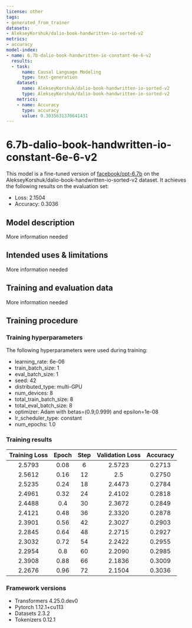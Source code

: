 ```yaml
---
license: other
tags:
- generated_from_trainer
datasets:
- AlekseyKorshuk/dalio-book-handwritten-io-sorted-v2
metrics:
- accuracy
model-index:
- name: 6.7b-dalio-book-handwritten-io-constant-6e-6-v2
  results:
  - task:
      name: Causal Language Modeling
      type: text-generation
    dataset:
      name: AlekseyKorshuk/dalio-book-handwritten-io-sorted-v2
      type: AlekseyKorshuk/dalio-book-handwritten-io-sorted-v2
    metrics:
    - name: Accuracy
      type: accuracy
      value: 0.3035631370641431
---
```


<!-- This model card has been generated automatically according to the information the Trainer had access to. You
should probably proofread and complete it, then remove this comment. -->

# 6.7b-dalio-book-handwritten-io-constant-6e-6-v2

This model is a fine-tuned version of [facebook/opt-6.7b](https://huggingface.co/facebook/opt-6.7b) on the AlekseyKorshuk/dalio-book-handwritten-io-sorted-v2 dataset.
It achieves the following results on the evaluation set:
- Loss: 2.1504
- Accuracy: 0.3036

## Model description

More information needed

## Intended uses & limitations

More information needed

## Training and evaluation data

More information needed

## Training procedure

### Training hyperparameters

The following hyperparameters were used during training:
- learning_rate: 6e-06
- train_batch_size: 1
- eval_batch_size: 1
- seed: 42
- distributed_type: multi-GPU
- num_devices: 8
- total_train_batch_size: 8
- total_eval_batch_size: 8
- optimizer: Adam with betas=(0.9,0.999) and epsilon=1e-08
- lr_scheduler_type: constant
- num_epochs: 1.0

### Training results

| Training Loss | Epoch | Step | Validation Loss | Accuracy |
|:-------------:|:-----:|:----:|:---------------:|:--------:|
| 2.5793        | 0.08  | 6    | 2.5723          | 0.2713   |
| 2.5612        | 0.16  | 12   | 2.5             | 0.2750   |
| 2.5235        | 0.24  | 18   | 2.4473          | 0.2784   |
| 2.4961        | 0.32  | 24   | 2.4102          | 0.2818   |
| 2.4488        | 0.4   | 30   | 2.3672          | 0.2849   |
| 2.4121        | 0.48  | 36   | 2.3320          | 0.2878   |
| 2.3901        | 0.56  | 42   | 2.3027          | 0.2903   |
| 2.2845        | 0.64  | 48   | 2.2715          | 0.2927   |
| 2.3032        | 0.72  | 54   | 2.2422          | 0.2955   |
| 2.2954        | 0.8   | 60   | 2.2090          | 0.2985   |
| 2.3908        | 0.88  | 66   | 2.1836          | 0.3009   |
| 2.2676        | 0.96  | 72   | 2.1504          | 0.3036   |


### Framework versions

- Transformers 4.25.0.dev0
- Pytorch 1.12.1+cu113
- Datasets 2.3.2
- Tokenizers 0.12.1
